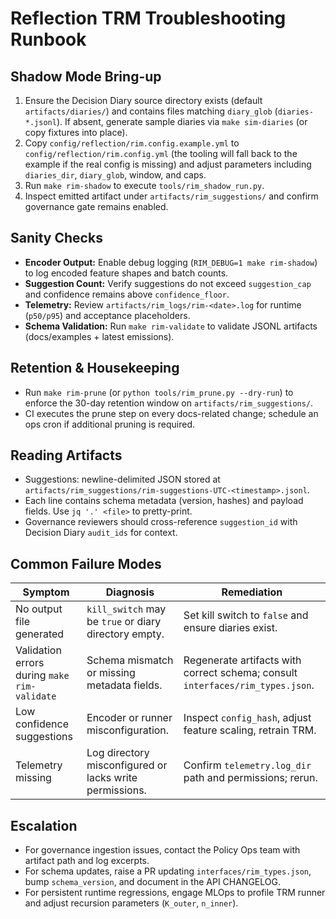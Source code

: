# Reflection TRM Troubleshooting Runbook

## Shadow Mode Bring-up

1. Ensure the Decision Diary source directory exists (default `artifacts/diaries/`) and contains files matching `diary_glob` (`diaries-*.jsonl`). If absent, generate sample diaries via `make sim-diaries` (or copy fixtures into place).
2. Copy `config/reflection/rim.config.example.yml` to `config/reflection/rim.config.yml` (the tooling will fall back to the example if the real config is missing) and adjust parameters including `diaries_dir`, `diary_glob`, window, and caps.
3. Run `make rim-shadow` to execute `tools/rim_shadow_run.py`.
4. Inspect emitted artifact under `artifacts/rim_suggestions/` and confirm governance gate remains enabled.

## Sanity Checks

- **Encoder Output:** Enable debug logging (`RIM_DEBUG=1 make rim-shadow`) to log encoded feature shapes and batch counts.
- **Suggestion Count:** Verify suggestions do not exceed `suggestion_cap` and confidence remains above `confidence_floor`.
- **Telemetry:** Review `artifacts/rim_logs/rim-<date>.log` for runtime (`p50/p95`) and acceptance placeholders.
- **Schema Validation:** Run `make rim-validate` to validate JSONL artifacts (docs/examples + latest emissions).

## Retention & Housekeeping

- Run `make rim-prune` (or `python tools/rim_prune.py --dry-run`) to enforce the 30-day retention window on `artifacts/rim_suggestions/`.
- CI executes the prune step on every docs-related change; schedule an ops cron if additional pruning is required.

## Reading Artifacts

- Suggestions: newline-delimited JSON stored at `artifacts/rim_suggestions/rim-suggestions-UTC-<timestamp>.jsonl`.
- Each line contains schema metadata (version, hashes) and payload fields. Use `jq '.' <file>` to pretty-print.
- Governance reviewers should cross-reference `suggestion_id` with Decision Diary `audit_ids` for context.

## Common Failure Modes

| Symptom | Diagnosis | Remediation |
| --- | --- | --- |
| No output file generated | `kill_switch` may be `true` or diary directory empty. | Set kill switch to `false` and ensure diaries exist. |
| Validation errors during `make rim-validate` | Schema mismatch or missing metadata fields. | Regenerate artifacts with correct schema; consult `interfaces/rim_types.json`. |
| Low confidence suggestions | Encoder or runner misconfiguration. | Inspect `config_hash`, adjust feature scaling, retrain TRM. |
| Telemetry missing | Log directory misconfigured or lacks write permissions. | Confirm `telemetry.log_dir` path and permissions; rerun. |

## Escalation

- For governance ingestion issues, contact the Policy Ops team with artifact path and log excerpts.
- For schema updates, raise a PR updating `interfaces/rim_types.json`, bump `schema_version`, and document in the API CHANGELOG.
- For persistent runtime regressions, engage MLOps to profile TRM runner and adjust recursion parameters (`K_outer`, `n_inner`).
